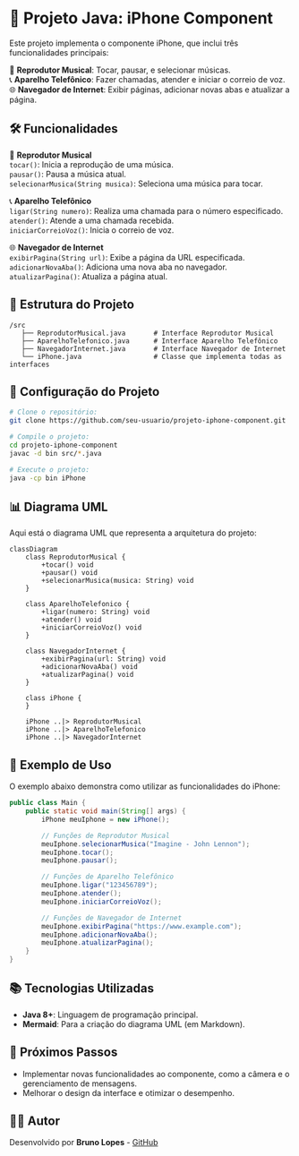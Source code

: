 # 📱 Projeto Java: iPhone Component
Este projeto implementa o componente iPhone, que inclui três funcionalidades principais:

🎵 **Reprodutor Musical**: Tocar, pausar, e selecionar músicas.  
📞 **Aparelho Telefônico**: Fazer chamadas, atender e iniciar o correio de voz.  
🌐 **Navegador de Internet**: Exibir páginas, adicionar novas abas e atualizar a página.

## 🛠️ Funcionalidades

🎵 **Reprodutor Musical**  
`tocar()`: Inicia a reprodução de uma música.  
`pausar()`: Pausa a música atual.  
`selecionarMusica(String musica)`: Seleciona uma música para tocar.

📞 **Aparelho Telefônico**  
`ligar(String numero)`: Realiza uma chamada para o número especificado.  
`atender()`: Atende a uma chamada recebida.  
`iniciarCorreioVoz()`: Inicia o correio de voz.

🌐 **Navegador de Internet**  
`exibirPagina(String url)`: Exibe a página da URL especificada.  
`adicionarNovaAba()`: Adiciona uma nova aba no navegador.  
`atualizarPagina()`: Atualiza a página atual.


## 🧩 Estrutura do Projeto

```plaintext
/src
   ├── ReprodutorMusical.java       # Interface Reprodutor Musical
   ├── AparelhoTelefonico.java      # Interface Aparelho Telefônico
   ├── NavegadorInternet.java       # Interface Navegador de Internet
   └── iPhone.java                  # Classe que implementa todas as interfaces
````

## 🔧 Configuração do Projeto

```bash
# Clone o repositório:
git clone https://github.com/seu-usuario/projeto-iphone-component.git

# Compile o projeto:
cd projeto-iphone-component
javac -d bin src/*.java

# Execute o projeto:
java -cp bin iPhone
```

## 📊 Diagrama UML
Aqui está o diagrama UML que representa a arquitetura do projeto:

```mermaid
classDiagram
    class ReprodutorMusical {
        +tocar() void
        +pausar() void
        +selecionarMusica(musica: String) void
    }

    class AparelhoTelefonico {
        +ligar(numero: String) void
        +atender() void
        +iniciarCorreioVoz() void
    }

    class NavegadorInternet {
        +exibirPagina(url: String) void
        +adicionarNovaAba() void
        +atualizarPagina() void
    }

    class iPhone {
    }

    iPhone ..|> ReprodutorMusical
    iPhone ..|> AparelhoTelefonico
    iPhone ..|> NavegadorInternet

```

## 📜 Exemplo de Uso

O exemplo abaixo demonstra como utilizar as funcionalidades do iPhone:

```java
public class Main {
    public static void main(String[] args) {
        iPhone meuIphone = new iPhone();

        // Funções de Reprodutor Musical
        meuIphone.selecionarMusica("Imagine - John Lennon");
        meuIphone.tocar();
        meuIphone.pausar();

        // Funções de Aparelho Telefônico
        meuIphone.ligar("123456789");
        meuIphone.atender();
        meuIphone.iniciarCorreioVoz();

        // Funções de Navegador de Internet
        meuIphone.exibirPagina("https://www.example.com");
        meuIphone.adicionarNovaAba();
        meuIphone.atualizarPagina();
    }
}
```

## 📚 Tecnologias Utilizadas
- **Java 8+**: Linguagem de programação principal.
- **Mermaid**: Para a criação do diagrama UML (em Markdown).

## 🚀 Próximos Passos
- Implementar novas funcionalidades ao componente, como a câmera e o gerenciamento de mensagens.
- Melhorar o design da interface e otimizar o desempenho.

## 👨‍💻 Autor
Desenvolvido por **Bruno Lopes** - [GitHub](https://github.com/o0brunolopes0o)
